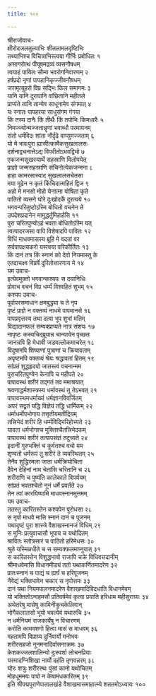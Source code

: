 ```yaml
---
title: १००

---
```

श्रीराजोवाच-  
क्षीरोदजलतुल्याभिः शीतलामलदृष्टिभिः  
तथ्याभिश्च विचित्राभिस्त्वया गीर्भिः प्रबोधितः १  
असागरोत्थं पीयूषमद्रव्यं व्यसनौषधम्  
त्वयाहं पायितः सौम्य भवरोगनिवारणम् २  
हर्षप्रदो नृणां पापहानिकृज्जीवनौषधम्  
जरामृत्युहरो विप्र सद्भिः किल समागमः ३  
यानि यानि दुरापानि वांछितानि महीतले  
प्राप्यंते तानि तान्येव साधूनामेव संगमात् ४  
यः स्नातः पापहरया साधुसंगम गंगया  
किं तस्य दानैः किं तीर्थैः किं तपोभिः किमध्वरैः ५  
निमज्ज्योन्मज्जतान्नॄणां भवाब्धौ परमायनम्  
संतो धर्मविदः शांता नौर्दृढे वाप्सुमज्जताम् ६  
यो मे भावःपुरा ह्यासीत्कामैकसुखलालसः  
दर्शनाद्वचनात्तेऽद्य विपरीतोऽभवद्विभो ७  
एकजन्मसुखस्यार्थे सहस्राणि विलोपयेत्  
प्राज्ञो जन्मसहस्राणि संचिनोत्येकजन्मना ८  
हाहा कामरसास्वाद सुखलालसचेतसा  
मया मूढेन न कृतं किंचिदात्महितं द्विज ९  
अहो मे मनसो मोहो येनात्मा योषितां कृते  
पातितो व्यसने घोरे दुःखोदर्के दुरत्यये १०  
भगवन्परितुष्टोऽस्मि बोधितो वचनेन ते  
उपदेशप्रदानेन मामुद्धर्तुमिहार्हसि ११  
पुरा चरितपुण्योऽहं भवता बोधितोऽस्मि यत्  
त्वत्पादरजसा वापि विशेषादपि पावितः १२  
विधिं माधवमासस्य ब्रूहि मे वदतां वर  
सर्वपापक्षयकरो यस्त्वया परिकीर्तितः १३  
किं दानं तत्र किं स्नानं को देवो नियमास्तु के  
एतदाचक्ष्व विप्रर्षे दुरितोत्तारणाय मे १४  
यम उवाच-  
इत्येवमुक्तो भगवान्कश्यपः स दयानिधिः  
प्रोवाच वचनं विप्र धर्म्यं विश्वहितं शुभम् १५  
कश्यप उवाच-  
पूर्वापरसमाधान क्षमबुद्ध्या च ते नृप  
पृष्टं प्राज्ञे न वक्तव्यं नाधमे पापमानसे १६  
पापप्रवृत्तस्य तथा दत्वा भूप शुभां मतिम्  
विद्यादानफलं सम्यक्प्राप्यते नात्र संशयः १७  
नापृष्टः कस्यचिद्ब्रूयान्न चान्यायेन पृच्छतः  
जानन्नपि हि मेधावी जडवल्लोकमाचरेत् १८  
विदुषामपि शिष्याणां पुत्राणां च क्रियावताम्  
अपृष्टमपि वक्तव्यं श्रेयः श्रद्धावतां हितम् १९  
सांप्रतं शुद्धहृदयो जातस्त्वं वचनान्मम  
पुराचरितपुण्येन केनापि च महीपते २०  
पापावस्थं शरीरं तद्गतं तव ममाश्रयात्  
श्रवणाद्धर्मशास्त्रस्य धर्मावस्थं तु तेऽभवत् २१  
पापावस्थमधर्माख्यं धर्मज्ञानविवर्जितम्  
अपरं सद्व्रतं यद्धि विज्ञेयं तद्धि धार्मिकम् २२  
धर्माधर्मोपभोगाय तत्तृतीयमतींद्रियम्  
तत्त्रिभेदं शरीरं हि धर्म्मविद्भिरिहोच्यते २३  
यावता धर्मभोगश्च मुक्तिश्चैतत्त्रिभेदकम्  
पापावस्थं शरीरं तत्पापसंज्ञं तदुच्यते २४  
इदानीं गुरुभक्तिं च कुर्वतश्च वचो मम  
शृण्वतो धर्मरूपं तु शरीरं ते व्यवस्थितम् २५  
तेनैव शुद्धिरमला जाता धर्मक्रियोचिता  
दैवेन देहिनां नाम चेतांसि चरितानि च २६  
शरीराणि च पुष्यंति कालेकाले विपर्ययम्  
सांप्रतं भवतश्चेतो नूनं धर्मे प्रवर्तते २७  
तेन त्वां कारयिष्यामि माधवस्नानमुत्तमम्  
यम उवाच-  
ततस्तु कारितस्तेन कश्यपेन पुरोधसा २८  
स नृपो माधवे मासि स्नानं दानं च पूजनम्  
यथादृष्टं पुरा शास्त्रे वैशाखस्नानजं विधिम् २९  
स मुनिः प्रत्युवाचासौ भूपाय च यथोदितम्  
श्रावितः स्तोत्रसारं च पाठितो हरिमेधसः ३०  
श्रुते यस्मिन्नधीते च स सम्यक्फलमाप्नुयात् ३१  
स कारितस्तेन विशुद्धभावो राजापि चक्रे विधिवत्तदानीम्  
श्रीमाधवेमासि विधानमीड्यं ततो यथाकर्णितमादरेण ३२  
प्रातःस्नानं च पाद्यं च ह्यर्घं च हरिपूजनम्  
नैवेद्यं भक्तिभावेन चकार स नृपोत्तमः ३३  
दानं यथा नियमपालनमादरेण वैशाखमादिविदधाति विधानमेवम्  
यो भक्तितोऽन्वहमसौ प्रतिवर्षमेवं कृत्वा प्रयाति हरिधाम महीसुराग्र्यः ३४  
अथेतरेषु मासेषु कामिनीकुचकेलिवान्  
भोगैकलालसो भूयो भवत्येवं यथारुचि ३५  
न धर्मनियमं राजकार्येषु न विचारणम्  
करोति कामवशगो हित्वा मासं स माधवम् ३६  
महतामपि विप्राग्र्य दुर्निवार्यो मनोभवः  
शरीरसहजो नूनमनादिर्वासनाक्रमः ३७  
केशकज्जलशालिन्यो दुःस्पर्शा लोचनप्रियाः  
यस्मादग्निशिखा नार्यो दहंति तृणवन्नरम् ३८  
घोरः शत्रुः शरीरस्थः पुंसां कामो यथोचितम्  
मोहधूममयः पापो न केषामंधकारितम् ३९  
इति श्रीपद्मपुराणेपातालखंडे वैशाखमासमाहात्म्ये शततमोऽध्यायः १००